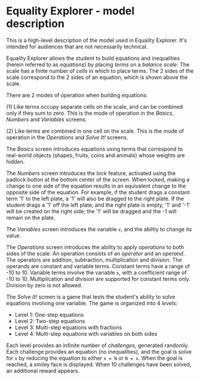 # Equality Explorer - model description

This is a high-level description of the model used in Equality Explorer. It's intended for audiences
that are not necessarily technical.

Equality Explorer allows the student to build equations and inequalities (herein referred to as _equations_) by placing _terms_ on a _balance scale_. The scale has a finite number of _cells_ in which to place terms. The 2 sides of the scale correspond to the 2 sides of an equation, which is shown above the scale.  

There are 2 modes of operation when building equations:

(1) Like terms occupy separate cells on the scale, and can be combined only if they sum to zero. This is the mode of operation in the _Basics_, _Numbers_ and _Variables_ screens.

(2) Like terms are combined in one cell on the scale.  This is the mode of operation in the _Operations_ and _Solve It!_ screens.

The _Basics_ screen introduces equations using terms that correspond to real-world objects (shapes, fruits, coins and animals) whose weights are hidden.

The _Numbers_ screen introduces the _lock_ feature, activated using the padlock button at the bottom center of the screen. When locked, making a change to one side of the equation results in an equivalent change to the opposite side of the equation. For example, if the student drags a constant term '1' to the left plate, a '1' will also be dragged to the right plate.  If the student drags a '1' off the left plate, and the right plate is empty, '1' and '-1' will be created on the right side; the '1' will be dragged and the -1 will remain on the plate.  

The _Variables_ screen introduces the variable `x`, and the abiltiy to change its value.

The _Operations_ screen introduces the ability to apply _operations_ to both sides of the scale. An operation consists of an _operator_ and an _operand_. The operators are addition, subtraction, multiplication and division.  The operands are constant and variable terms.  Constant terms have a range of -10 to 10.  Variable terms involve the variable `x`, with a coefficient range of -10 to 10.  Multiplication and division are supported for constant terms only. Division by zero is not allowed.

The _Solve It!_ screen is a game that tests the student's ability to solve equations involving one variable. The game is organized into 4 _levels_:

- Level 1: One-step equations
- Level 2: Two-step equations
- Level 3: Multi-step equations with fractions
- Level 4: Multi-step equations with variables on both sides

Each level provides an infinite number of _challenges_, generated randomly. Each challenge provides an equation (no inequalities), and the goal is solve for `x` by reducing the equation to either `x = N` or `N = x`.  When the goal is reached, a smiley face is displayed.  When 10 challenges have been solved, an additional reward appears.
